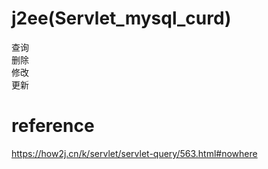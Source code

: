 # j2ee(Servlet_mysql_curd)
查询  
删除   
修改  
更新  

# reference
https://how2j.cn/k/servlet/servlet-query/563.html#nowhere 
